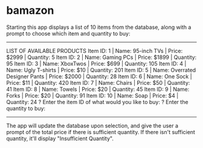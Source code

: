 # bamazon

Starting this app displays a list of 10 items from the database, along with a prompt to choose which item and quantity to buy:
****
LIST OF AVAILABLE PRODUCTS
Item ID: 1 | Name: 95-inch TVs | Price: $2999 | Quantity: 5
Item ID: 2 | Name: Gaming PCs | Price: $1899 | Quantity: 95
Item ID: 3 | Name: XboxTwos | Price: $699 | Quantity: 105
Item ID: 4 | Name: Ugly T-shirts | Price: $10 | Quantity: 201
Item ID: 5 | Name: Overrated Designer Pants | Price: $2000 | Quantity: 28
Item ID: 6 | Name: One Sock | Price: $11 | Quantity: 420
Item ID: 7 | Name: Chairs | Price: $50 | Quantity: 41
Item ID: 8 | Name: Towels | Price: $20 | Quantity: 45
Item ID: 9 | Name: Forks | Price: $20 | Quantity: 91
Item ID: 10 | Name: Soap | Price: $4 | Quantity: 24
?
Enter the item ID of what would you like to buy:
? Enter the quantity to buy:
****

The app will update the database upon selection, and give the user a prompt of the total price if there is sufficient quantity. If there isn't sufficient quantity, it'll display "Insufficient Quantity".